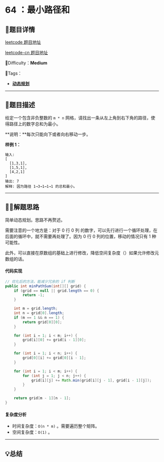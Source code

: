 

# 64 ：最小路径和

## 📌题目详情

[leetcode 题目地址](https://leetcode.com/problems/minimum-path-sum/)

[leetcode-cn 题目地址](https://leetcode-cn.com/problems/minimum-path-sum/)

📗Difficulty：**Medium** 

🎯Tags：

+ **[动态规划](https://leetcode-cn.com/tag/dynamic-programming/)**

---

## 📃题目描述

给定一个包含非负整数的 `m * n` 网格，请找出一条从左上角到右下角的路径，使得路径上的数字总和为最小。

**说明：**每次只能向下或者向右移动一步。



**样例 1：**

```
输入:
[
  [1,3,1],
  [1,5,1],
  [4,2,1]
]
输出: 7
解释: 因为路径 1→3→1→1→1 的总和最小。
```



****

## 🏹🎯解题思路

简单动态规划。思路不再赘述。

需要注意的一个地方是：对于 0 行 0 列 的数字，可以先行进行一个循环处理，在后面的循环中，就不需要再处理了。因为 0 行 0 列的位置，移动的情况只有 1 种可能性。

此外，可以直接在原数组的基础上进行修改，降低空间复杂度（）如果允许修改元数组的话。



#### 代码实现

```java
// 优化后的方法，能减少冗余的 if 判断
public int minPathSum(int[][] grid) {
    if (grid == null || grid.length == 0) {
        return -1;
    }

    int m = grid.length;
    int n = grid[0].length;
    if (m == 1 && n == 1) {
        return grid[0][0];
    }

    for (int i = 1; i < m; i++) {
        grid[i][0] += grid[i - 1][0];
    }

    for (int i = 1; i < n; i++) {
        grid[0][i] += grid[0][i - 1];
    }

    for (int i = 1; i < m; i++) {
        for (int j = 1; j < n; j++) {
            grid[i][j] += Math.min(grid[i][j - 1], grid[i - 1][j]);
        }
    }

    return grid[m - 1][n - 1];
}
```



#### 复杂度分析

+ 时间复杂度：`O(n * m)` 。需要遍历整个矩阵。
+ 空间复杂度：`O(1)` 。



---

## 💡总结



